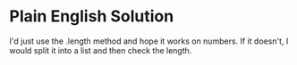 # Plain English Solution

I'd just use the .length method and hope it works on numbers. If it doesn't, I would split it into a list and then check the length. 